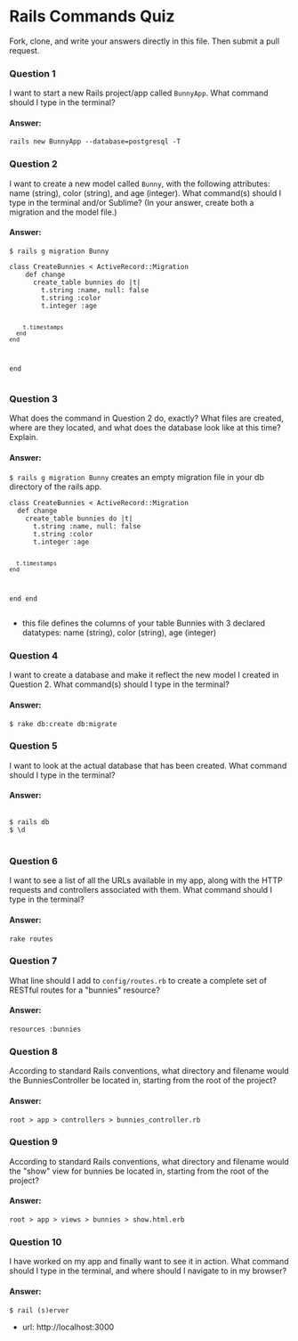 # Rails Commands Quiz

Fork, clone, and write your answers directly in this file. Then submit a pull request.


### Question 1

I want to start a new Rails project/app called `BunnyApp`. What command should I type in the terminal?

#### Answer:
<code>rails new BunnyApp --database=postgresql -T</code>


### Question 2

I want to create a new model called `Bunny`, with the following attributes: name (string), color (string), and age (integer). What command(s) should I type in the terminal and/or Sublime? (In your answer, create both a migration and the model file.)

#### Answer:
<code>$ rails g migration Bunny</code>
<p>
  <pre><code>class CreateBunnies &lt; ActiveRecord::Migration
    def change
      create_table bunnies do |t|
        t.string :name, null: false
        t.string :color
        t.integer :age

        t.timestamps
      end
    end
  end</code></pre>
</p>

### Question 3
What does the command in Question 2 do, exactly? What files are created, where are they located, and what does the database look like at this time? Explain.

#### Answer:
<code>$ rails g migration Bunny</code> creates an empty migration file in your db directory of the rails app. 
<br>
<p><pre><code>class CreateBunnies &lt; ActiveRecord::Migration
  def change
    create_table bunnies do |t|
      t.string :name, null: false
      t.string :color
      t.integer :age

      t.timestamps
    end
  end
end</code></pre></p>

* this file defines the columns of your table Bunnies with 3 declared datatypes: name (string), color (string), age (integer)

### Question 4

I want to create a database and make it reflect the new model I created in Question 2. What command(s) should I type in the terminal?

#### Answer:
<code>$ rake db:create db:migrate</code>


### Question 5

I want to look at the actual database that has been created. What command should I type in the terminal?

#### Answer:
<p><pre>
<code>
$ rails db
$ \d
</code>  
</pre>
</p>

### Question 6

I want to see a list of all the URLs available in my app, along with the HTTP requests and controllers associated with them. What command should I type in the terminal?

#### Answer:
<code>rake routes</code>

### Question 7

What line should I add to `config/routes.rb` to create a complete set of RESTful routes for a "bunnies" resource?

#### Answer:
<code>resources :bunnies</code>


### Question 8

According to standard Rails conventions, what directory and filename would the BunniesController be located in, starting from the root of the project?

#### Answer:
<p><pre><code>root > app > controllers > bunnies_controller.rb</code></pre></p>


### Question 9

According to standard Rails conventions, what directory and filename would the "show" view for bunnies be located in, starting from the root of the project?

#### Answer:
<p><pre><code>root > app > views > bunnies > show.html.erb</code></pre></p>


### Question 10

I have worked on my app and finally want to see it in action. What command should I type in the terminal, and where should I navigate to in my browser?

#### Answer:
<p><pre><code>$ rail (s)erver</code></pre></p>


* url: http://localhost:3000



